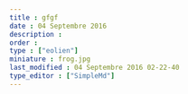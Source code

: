 ```yaml
---
title : gfgf
date : 04 Septembre 2016
description : 
order : 
type : ["eolien"]
miniature : frog.jpg
last_modified : 04 Septembre 2016 02-22-40
type_editor : ["SimpleMd"]
---
```

